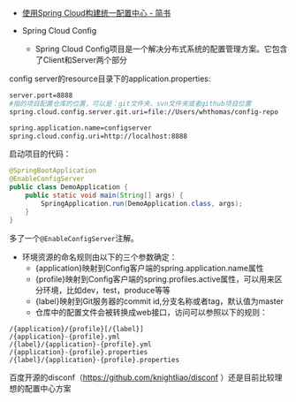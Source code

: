 

* [使用Spring Cloud构建统一配置中心 - 简书 ](http://www.jianshu.com/p/69dea19abf04)

* Spring Cloud Config
  * Spring Cloud Config项目是一个解决分布式系统的配置管理方案。它包含了Client和Server两个部分

config server的resource目录下的application.properties:
```sh
server.port=8888
#指的项目配置仓库的位置，可以是：git文件夹、svn文件夹或者github项目位置
spring.cloud.config.server.git.uri=file://Users/whthomas/config-repo

spring.application.name=configserver
spring.cloud.config.uri=http://localhost:8888
```
启动项目的代码：
```java
@SpringBootApplication
@EnableConfigServer
public class DemoApplication {
    public static void main(String[] args) {
        SpringApplication.run(DemoApplication.class, args);
    }
}
```
多了一个`@EnableConfigServer`注解。

* 环境资源的命名规则由以下的三个参数确定：
  * {application}映射到Config客户端的spring.application.name属性
  * {profile}映射到Config客户端的spring.profiles.active属性，可以用来区分环境，比如dev，test，produce等等
  * {label}映射到Git服务器的commit id,分支名称或者tag，默认值为master
  * 仓库中的配置文件会被转换成web接口，访问可以参照以下的规则：

```
/{application}/{profile}[/{label}]
/{application}-{profile}.yml
/{label}/{application}-{profile}.yml
/{application}-{profile}.properties
/{label}/{application}-{profile}.properties
```


百度开源的disconf（https://github.com/knightliao/disconf ）还是目前比较理想的配置中心方案
